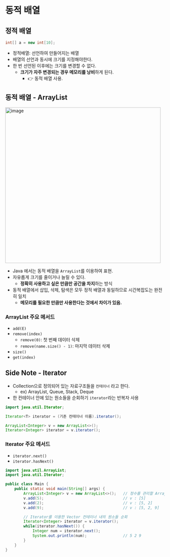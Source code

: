 # 동적 배열

## 정적 배열

```java
int[] a = new int[10];
```

- 정적배열: 선언하여 만들어지는 배열
- 배열의 선언과 동시에 크기를 지정해야한다.
- 한 번 선언된 이후에는 크기를 변경할 수 없다.
  - **크기가 자주 변경되는 경우 메모리를 낭비**하게 된다.
    - 👉 동적 배열 사용.

## 동적 배열 - ArrayList

<img width="491" alt="image" src="https://github.com/haero77/Today-I-Learned/assets/65555299/ad0340ef-708b-4956-af37-0b1b0f799a70">

- Java 에서는 동적 배열을 `ArrayList`를 이용하여 표현.
- 자유롭게 크기를 줄이거나 늘릴 수 있다.
  - **정확히 사용하고 싶은 만큼만 공간을 차지**하는 방식
- 동적 배열에서 삽입, 삭제, 탐색은 모두 정적 배열과 동일하므로 시간복잡도는 완전히 일치
  - **메모리를 필요한 만큼만 사용한다는 것에서 차이가 있음.**

### ArrayList 주요 메서드 

- `add(E)`
- `remove(index)`
  - `remove(0)`: 첫 번째 데이터 삭제
  - `remove(name.size() - 1)`: 마지막 데이터 삭제
- `size()`
- `get(index)`

## Side Note - Iterator

- Collection으로 정의되어 있는 자료구조들을 `컨테이너` 라고 한다.
  - ex) ArrayList, Queue, Stack, Deque
- 한 컨테이너 안에 있는 원소들을 순회하기 `iterator`라는 반복자 사용

```java
import java.util.Iterator;

Iterator<T> iterator = (기존 컨테이너 이름).iterator();
```

```java
ArrayList<Integer> v = new ArrayList<>();
Iterator<Integer> iterator = v.iterator();
```

### Iterator 주요 메서드 

- `iterator.next()`
- `iterator.hasNext()`

```java
import java.util.ArrayList;
import java.util.Iterator;

public class Main {
    public static void main(String[] args) {
        ArrayList<Integer> v = new ArrayList<>();   // 정수를 관리할 ArrayList를 선언하고
        v.add(5);                                   // v : [5]
        v.add(2);                                   // v : [5, 2]
        v.add(9);                                   // v : [5, 2, 9]

        // Iterator를 이용한 Vector 컨테이너 내의 원소들 순회
        Iterator<Integer> iterator = v.iterator();  
        while(iterator.hasNext()) {
            Integer num = iterator.next();
            System.out.println(num);                // 5 2 9
        }
    }
}
```